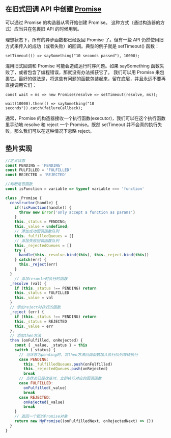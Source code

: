 ## 在旧式回调 API 中创建 [Promise](https://developer.mozilla.org/zh-CN/docs/Web/JavaScript/Guide/Using_promises)

可以通过 Promise 的构造器从零开始创建 Promise。 这种方式（通过构造器的方式）应当只在包裹旧 API 的时候用到。

理想状态下，所有的异步函数都已经返回 Promise 了。但有一些 API 仍然使用旧方式来传入的成功（或者失败）的回调。典型的例子就是 setTimeout() 函数：

`setTimeout(() => saySomething("10 seconds passed"), 10000);`

混用旧式回调和 Promise 可能会造成运行时序问题。如果 saySomething 函数失败了，或者包含了编程错误，那就没有办法捕获它了。
我们可以用 Promise 来包裹它。最好的做法是，将这些有问题的函数包装起来，留在底层，并且永远不要再直接调用它们：

`const wait = ms => new Promise(resolve => setTimeout(resolve, ms));`

`wait(10000).then(() => saySomething("10 seconds")).catch(failureCallback);`

通常，Promise 的构造器接收一个执行函数(executor)，我们可以在这个执行函数里手动地 resolve 和 reject 一个 Promise。既然 
setTimeout 并不会真的执行失败，那么我们可以在这种情况下忽略 reject。

## 垫片实现

```js
//定义状态
const PENDING = 'PENDING'
const FULFILLED = 'FULFILLED'
const REJECTED = 'REJECTED'

//判断是否函数
const isFunction = variable => typeof variable === 'function'

class _Promise {
  constructor(handle) {
    if(!isFunction(handle)) {
      throw new Error('only accept a function as params')
    }
    this._status = PENDING;
    this._value = undefined;
    // 添加成功回调函数队列
    this._fulfilledQueues = []
    // 添加失败回调函数队列
    this._rejectedQueues = []
    try {
      handle(this._resolve.bind(this), this._reject.bind(this))
    } catch(err) {
      this._reject(err)
    }
  }
    // 添加resovle时执行的函数
  _resolve (val) {
    if (this._status !== PENDING) return
    this._status = FULFILLED
    this._value = val
  }
  // 添加reject时执行的函数
  _reject (err) { 
    if (this._status !== PENDING) return
    this._status = REJECTED
    this._value = err
  },
  // 添加then方法
  then (onFulfilled, onRejected) {
    const { _value, _status } = this
    switch (_status) {
      // 当状态为pending时，将then方法回调函数加入执行队列等待执行
      case PENDING:
        this._fulfilledQueues.push(onFulfilled)
        this._rejectedQueues.push(onRejected)
        break
      // 当状态已经改变时，立即执行对应的回调函数
      case FULFILLED:
        onFulfilled(_value)
        break
      case REJECTED:
        onRejected(_value)
        break
    }
    // 返回一个新的Promise对象
    return new MyPromise((onFulfilledNext, onRejectedNext) => {})
  }
}
```
